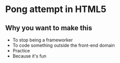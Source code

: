 # Pong attempt in HTML5

## Why you want to make this

- To stop being a frameworker
- To code something outside the front-end domain
- Practice
- Because it's fun
